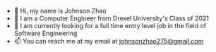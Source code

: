 - 👋 Hi, my name is Johnson Zhao
- 👀 I am a Computer Engineer from Drexel University's Class of 2021
- 🌱 I am currently looking for a full time entry level job in the field of Software Engineering
- 📫 You can reach me at my email at johnsonzhao275@gmail.com

<!---
johnsonzhao275/johnsonzhao275 is a ✨ special ✨ repository because its `README.md` (this file) appears on your GitHub profile.
You can click the Preview link to take a look at your changes.
--->
